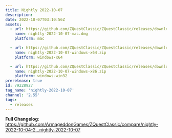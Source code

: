 ```yaml
---
title: Nightly 2022-10-07
description: 
date: 2022-10-07T03:10:56Z
assets: 
  - url: https://github.com/ZQuestClassic/ZQuestClassic/releases/download/nightly-2022-10-07/nightly-2022-10-07-mac.dmg
    name: nightly-2022-10-07-mac.dmg
    platform: mac

  - url: https://github.com/ZQuestClassic/ZQuestClassic/releases/download/nightly-2022-10-07/nightly-2022-10-07-windows-x64.zip
    name: nightly-2022-10-07-windows-x64.zip
    platform: windows-x64

  - url: https://github.com/ZQuestClassic/ZQuestClassic/releases/download/nightly-2022-10-07/nightly-2022-10-07-windows-x86.zip
    name: nightly-2022-10-07-windows-x86.zip
    platform: windows-win32
prerelease: true
id: 79228927
tag_name: 'nightly-2022-10-07'
channel: '2.55'
tags:
  - releases
---
```


**Full Changelog**: https://github.com/ArmageddonGames/ZQuestClassic/compare/nightly-2022-10-04-2...nightly-2022-10-07

